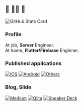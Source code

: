 ## 🍵 🧘‍♂️ 🍵
![GitHub Stats Card](https://github-readme-stats.vercel.app/api?username=sensuikan1973&count_private=true&theme=tokyonight)

### Profile
At job, **Server** Engineer.  
At home, **Flutter/Firebase** Enginner.  

### Published applications
[![iOS](https://img.shields.io/badge/iOS-999999.svg?logo=Apple&color=black)](https://apps.apple.com/jp/developer/shimizu-naoki/id1308323177)
[![Android](https://img.shields.io/badge/Android-black.svg?logo=Android&color=black)](https://play.google.com/store/apps/developer?id=Naoki+Shimizu&hl=ja)
[![Others](https://img.shields.io/badge/Others-black.svg)](https://done-sensuikan1973.com/programming)

### Blog, Slide
[![Medium](https://img.shields.io/badge/Medium-grey.svg?logo=Medium&color=black)](https://medium.com/@sensuikan1973)
[![Qiita](https://img.shields.io/badge/Qiita-black.svg?logo=Qiita&color=black)](https://qiita.com/@sensuikan1973)
[![Speaker Deck](https://img.shields.io/badge/Speaker_Deck-009287.svg?logo=Speaker%20Deck&color=black)](https://speakerdeck.com/sensuikan1973)
